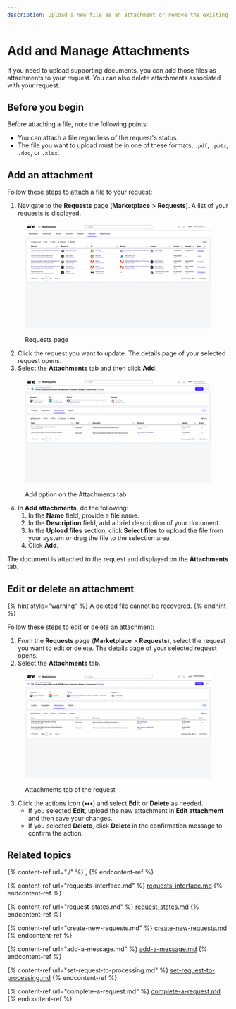 ```yaml
---
description: Upload a new file as an attachment or remove the existing file.
---
```


# Add and Manage Attachments

If you need to upload supporting documents, you can add those files as attachments to your request. You can also delete attachments associated with your request.

## Before you begin

Before attaching a file, note the following points:&#x20;

* You can attach a file regardless of the request's status.
* The file you want to upload must be in one of these formats, `.pdf`, `.pptx`, `.doc`, or `.xlsx`.

## Add an attachment&#x20;

Follow these steps to attach a file to your request:&#x20;

1. Navigate to the **Requests** page (**Marketplace** > **Requests**). A list of your requests is displayed.

<figure><img src="../../../.gitbook/assets/image (889).png" alt=""><figcaption><p>Requests page</p></figcaption></figure>

2. Click the request you want to update. The details page of your selected request opens.&#x20;
3. Select the **Attachments** tab and then click **Add**.&#x20;

<figure><img src="../../../.gitbook/assets/image (890).png" alt=""><figcaption><p>Add option on the Attachments tab</p></figcaption></figure>

4. In **Add attachments**, do the following:
   1. In the **Name** field, provide a file name.
   2. In the **Description** field, add a brief description of your document.&#x20;
   3. In the **Upload files** section, click **Select files** to upload the file from your system or drag the file to the selection area.
   4. Click **Add**.&#x20;

The document is attached to the request and displayed on the **Attachments** tab.

## Edit or delete an attachment

{% hint style="warning" %}
A deleted file cannot be recovered.
{% endhint %}

Follow these steps to edit or delete an attachment:

1. From the **Requests** page (**Marketplace** > **Requests**), select the request you want to edit or delete. The details page of your selected request opens.
2. Select the **Attachments** tab.

<figure><img src="../../../.gitbook/assets/image (891).png" alt=""><figcaption><p>Attachments tab of the request</p></figcaption></figure>

3. Click the actions icon (**•••**) and select **Edit** or **Delete** as needed.
   * If you selected **Edit**, upload the new attachment in **Edit attachment** and then save your changes.
   * If you selected **Delete**, click **Delete** in the confirmation message to confirm the action.

## Related topics

{% content-ref url="./" %}
[.](./)
{% endcontent-ref %}

{% content-ref url="requests-interface.md" %}
[requests-interface.md](requests-interface.md)
{% endcontent-ref %}

{% content-ref url="request-states.md" %}
[request-states.md](request-states.md)
{% endcontent-ref %}

{% content-ref url="create-new-requests.md" %}
[create-new-requests.md](create-new-requests.md)
{% endcontent-ref %}

{% content-ref url="add-a-message.md" %}
[add-a-message.md](add-a-message.md)
{% endcontent-ref %}

{% content-ref url="set-request-to-processing.md" %}
[set-request-to-processing.md](set-request-to-processing.md)
{% endcontent-ref %}

{% content-ref url="complete-a-request.md" %}
[complete-a-request.md](complete-a-request.md)
{% endcontent-ref %}
